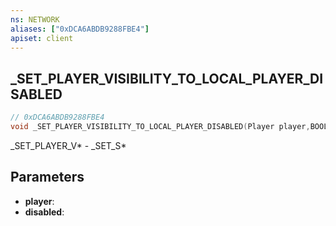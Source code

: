 ```yaml
---
ns: NETWORK
aliases: ["0xDCA6ABDB9288FBE4"]
apiset: client
---
```

## _SET_PLAYER_VISIBILITY_TO_LOCAL_PLAYER_DISABLED

```c
// 0xDCA6ABDB9288FBE4
void _SET_PLAYER_VISIBILITY_TO_LOCAL_PLAYER_DISABLED(Player player,BOOL disabled);
```

_SET_PLAYER_V* - _SET_S*

## Parameters
* **player**:
* **disabled**: